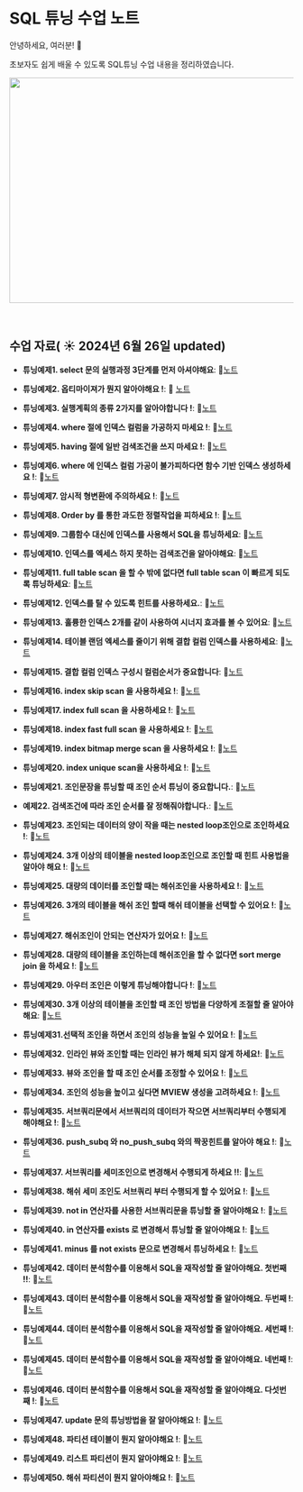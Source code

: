 # SQL 튜닝 수업 노트

안녕하세요, 여러분!  🌟

초보자도 쉽게 배울 수 있도록 SQL튜닝 수업 내용을 정리하였습니다.

<img src="https://github.com/oracleyu01/test20/blob/main/001.png" width="600" height="400">

&nbsp;

## 수업 자료( ☀️ 2024년 6월 26일 updated)


- **튜닝예제1.  select 문의 실행과정 3단계를 먼저 아셔야해요**:  📄[노트](https://github.com/oracleyu01/test20/blob/main/%E2%96%A3%E2%96%A3%20%ED%8A%9C%EB%8B%9D%EC%98%88%EC%A0%9C1.%20%20select%20%EB%AC%B8%EC%9D%98%20%EC%8B%A4%ED%96%89%EA%B3%BC%EC%A0%95%203%EB%8B%A8%EA%B3%84%EB%A5%BC%20%EB%A8%BC%EC%A0%80%20%EC%95%84%EC%85%94%EC%95%BC%ED%95%B4%EC%9A%94..txt)
  &nbsp;
  
- **튜닝예제2.  옵티마이져가 뭔지 알아야해요 !**: 📄 [노트](https://www.notion.so/1-1-d64d7db2641d49f59318f017c2ed4c05)
  
- **튜닝예제3. 실행계획의 종류 2가지를 알아야합니다 !**: 📄[노트](https://github.com/oracleyu01/test20/blob/main/%E2%96%A3%20%ED%8A%9C%EB%8B%9D%EC%98%88%EC%A0%9C3.%20%EC%8B%A4%ED%96%89%EA%B3%84%ED%9A%8D%EC%9D%98%20%EC%A2%85%EB%A5%98%202%EA%B0%80%EC%A7%80%EB%A5%BC%20%EC%95%8C%EC%95%84%EC%95%BC%ED%95%A9%EB%8B%88%EB%8B%A4..txt)

- **튜닝예제4.  where 절에 인덱스 컬럼을 가공하지 마세요 !**: 📄[노트](https://github.com/oracleyu01/test20/blob/main/%E2%96%A3%20%ED%8A%9C%EB%8B%9D%EC%98%88%EC%A0%9C4.%20%20where%20%EC%A0%88%EC%97%90%20%EC%9D%B8%EB%8D%B1%EC%8A%A4%20%EC%BB%AC%EB%9F%BC%EC%9D%84%20%EA%B0%80%EA%B3%B5%ED%95%98%EC%A7%80%20%EB%A7%88%EC%84%B8%EC%9A%94%20!.txt)

- **튜닝예제5. having 절에 일반 검색조건을 쓰지 마세요 !**: 📄[노트](https://github.com/oracleyu01/test20/blob/main/%E2%96%A3%20%ED%8A%9C%EB%8B%9D%EC%98%88%EC%A0%9C5.%20having%20%EC%A0%88%EC%97%90%20%EC%9D%BC%EB%B0%98%20%EA%B2%80%EC%83%89%EC%A1%B0%EA%B1%B4%EC%9D%84%20%EC%93%B0%EC%A7%80%20%EB%A7%88%EC%84%B8%EC%9A%94..txt)

- **튜닝예제6. where 에 인덱스 컬럼 가공이 불가피하다면 함수 기반 인덱스 생성하세요 !**: 📄[노트](https://github.com/oracleyu01/test20/blob/main/%E2%96%A3%20%ED%8A%9C%EB%8B%9D%EC%98%88%EC%A0%9C6.%20where%20%EC%97%90%20%EC%9D%B8%EB%8D%B1%EC%8A%A4%20%EC%BB%AC%EB%9F%BC%20%EA%B0%80%EA%B3%B5%EC%9D%B4%20%EB%B6%88%EA%B0%80%ED%94%BC%ED%95%98%EB%8B%A4%EB%A9%B4%20%ED%95%A8%EC%88%98%EA%B8%B0%EB%B0%98%20%EC%9D%B8%EB%8D%B1%EC%8A%A4%EB%A5%BC%20%EC%83%9D%EC%84%B1%ED%95%98%EC%84%B8%EC%9A%94%20!.txt)

- **튜닝예제7. 암시적 형변환에 주의하세요 !**: 📄[노트](https://github.com/oracleyu01/test20/blob/main/%E2%96%A3%20%ED%8A%9C%EB%8B%9D%EC%98%88%EC%A0%9C7.%20%20%EC%95%94%EC%8B%9C%EC%A0%81%20%ED%98%95%EB%B3%80%ED%99%98%EC%97%90%20%EC%A3%BC%EC%9D%98%ED%95%98%EC%84%B8%EC%9A%94%20!.txt)

- **튜닝예제8. Order by 를 통한 과도한 정렬작업을 피하세요 !**: 📄[노트](https://github.com/oracleyu01/test20/blob/main/%E2%96%A3%20%ED%8A%9C%EB%8B%9D%EC%98%88%EC%A0%9C8.%20%20order%20by%20%EB%A5%BC%20%ED%86%B5%ED%95%9C%20%EA%B3%BC%EB%8F%84%ED%95%9C%20%EC%A0%95%EB%A0%AC%EC%9E%91%EC%97%85%EC%9D%84%20%ED%94%BC%ED%95%98%EC%84%B8%EC%9A%94%20!.txt)

- **튜닝예제9. 그룹함수 대신에 인덱스를 사용해서 SQL을 튜닝하세요**: 📄[노트](https://github.com/oracleyu01/test20/blob/main/%E2%96%A3%20%ED%8A%9C%EB%8B%9D%EC%98%88%EC%A0%9C9.%20%EA%B7%B8%EB%A3%B9%ED%95%A8%EC%88%98%20%EB%8C%80%EC%8B%A0%EC%97%90%20%EC%9D%B8%EB%8D%B1%EC%8A%A4%EB%A5%BC%20%EC%82%AC%EC%9A%A9%ED%95%B4%EC%84%9C%20SQL%EC%9D%84%20%ED%8A%9C%EB%8B%9D%ED%95%98%EC%84%B8%EC%9A%94..txt)

- **튜닝예제10. 인덱스를 엑세스 하지 못하는 검색조건을 알아야해요**: 📄[노트](https://github.com/oracleyu01/test20/blob/main/%E2%96%A3%20%ED%8A%9C%EB%8B%9D%EC%98%88%EC%A0%9C10.%20%EC%9D%B8%EB%8D%B1%EC%8A%A4%EB%A5%BC%20%EC%97%91%EC%84%B8%EC%8A%A4%20%ED%95%98%EC%A7%80%20%EB%AA%BB%ED%95%98%EB%8A%94%20%EA%B2%80%EC%83%89%EC%A1%B0%EA%B1%B4%EC%9D%84%20%EC%95%8C%EC%95%84%EC%95%BC%ED%95%B4%EC%9A%94.txt)

- **튜닝예제11. full table scan 을 할 수 밖에 없다면 full table scan 이 빠르게 되도록 튜닝하세요**: 📄[노트](https://github.com/oracleyu01/test20/blob/main/%E2%96%A3%20%ED%8A%9C%EB%8B%9D%EC%98%88%EC%A0%9C11.%20full%20table%20scan%20%EC%9D%84%20%ED%95%A0%20%EC%88%98%20%EB%B0%96%EC%97%90%20%EC%97%86%EB%8B%A4%EB%A9%B4%20full%20table%20scan%20%EC%9D%B4%20%EB%B9%A0%EB%A5%B4%EA%B2%8C%20%EB%90%98%EB%8F%84%EB%A1%9D%20%ED%8A%9C%EB%8B%9D%ED%95%98%EC%84%B8%EC%9A%94.txt)

- **튜닝예제12. 인덱스를 탈 수 있도록 힌트를 사용하세요.**: 📄[노트](https://github.com/oracleyu01/test20/blob/main/%E2%96%A3%20%ED%8A%9C%EB%8B%9D%EC%98%88%EC%A0%9C12.%20%EC%9D%B8%EB%8D%B1%EC%8A%A4%EB%A5%BC%20%ED%83%88%20%EC%88%98%20%EC%9E%88%EB%8F%84%EB%A1%9D%20%ED%9E%8C%ED%8A%B8%EB%A5%BC%20%EC%82%AC%EC%9A%A9%ED%95%98%EC%84%B8%EC%9A%94.txt)

- **튜닝예제13. 훌륭한 인덱스 2개를 같이 사용하여 시너지 효과를 볼 수 있어요**: 📄[노트](https://github.com/oracleyu01/test20/blob/main/%E2%96%A3%20%ED%8A%9C%EB%8B%9D%EC%98%88%EC%A0%9C13.%20%ED%9B%8C%EB%A5%AD%ED%95%9C%20%EC%9D%B8%EB%8D%B1%EC%8A%A4%202%EA%B0%9C%EB%A5%BC%20%EA%B0%99%EC%9D%B4%20%EC%82%AC%EC%9A%A9%ED%95%98%EC%97%AC%20%EC%8B%9C%EB%84%88%EC%A7%80%20%ED%9A%A8%EA%B3%BC%EB%A5%BC%20%EB%B3%BC%20%EC%88%98%20%EC%9E%88%EC%96%B4%EC%9A%94.txt)

- **튜닝예제14. 테이블 랜덤 엑세스를 줄이기 위해 결합 컬럼 인덱스를 사용하세요**: 📄[노트](https://github.com/oracleyu01/test20/blob/main/%E2%96%A3%20%ED%8A%9C%EB%8B%9D%EC%98%88%EC%A0%9C14.%20%ED%85%8C%EC%9D%B4%EB%B8%94%20%EB%9E%9C%EB%8D%A4%20%EC%97%91%EC%84%B8%EC%8A%A4%EB%A5%BC%20%EC%A4%84%EC%9D%B4%EA%B8%B0%20%EC%9C%84%ED%95%B4%20%EA%B2%B0%ED%95%A9%20%EC%BB%AC%EB%9F%BC%20%EC%9D%B8%EB%8D%B1%EC%8A%A4%EB%A5%BC%20%EC%82%AC%EC%9A%A9%ED%95%98%EC%84%B8%EC%9A%94.txt)

- **튜닝예제15. 결합 컬럼 인덱스 구성시 컬럼순서가 중요합니다**: 📄[노트](https://github.com/oracleyu01/test20/blob/main/%E2%96%A3%20%ED%8A%9C%EB%8B%9D%EC%98%88%EC%A0%9C15.%20%EA%B2%B0%ED%95%A9%20%EC%BB%AC%EB%9F%BC%20%EC%9D%B8%EB%8D%B1%EC%8A%A4%20%EA%B5%AC%EC%84%B1%EC%8B%9C%20%EC%BB%AC%EB%9F%BC%EC%88%9C%EC%84%9C%EA%B0%80%20%EC%A4%91%EC%9A%94%ED%95%A9%EB%8B%88%EB%8B%A4.txt)

- **튜닝예제16. index skip scan 을 사용하세요 !**: 📄[노트](https://github.com/oracleyu01/test20/blob/main/%E2%96%A3%20%ED%8A%9C%EB%8B%9D%EC%98%88%EC%A0%9C16.%20index%20skip%20scan%20%EC%9D%84%20%EC%82%AC%EC%9A%A9%ED%95%98%EC%84%B8%EC%9A%94%20!.txt)

- **튜닝예제17. index full scan 을 사용하세요 !**: 📄[노트](https://github.com/oracleyu01/test20/blob/main/%E2%96%A3%20%ED%8A%9C%EB%8B%9D%EC%98%88%EC%A0%9C17.%20index%20full%20scan%20%EC%9D%84%20%EC%82%AC%EC%9A%A9%ED%95%98%EC%84%B8%EC%9A%94%20!.txt)

- **튜닝예제18. index fast full scan 을 사용하세요 !**: 📄[노트](https://github.com/oracleyu01/test20/blob/main/%E2%96%A3%20%ED%8A%9C%EB%8B%9D%EC%98%88%EC%A0%9C18.%20index%20fast%20full%20scan%20%EC%9D%84%20%EC%82%AC%EC%9A%A9%ED%95%98%EC%84%B8%EC%9A%94%20!.txt)

- **튜닝예제19. index bitmap merge scan 을 사용하세요 !**: 📄[노트](https://github.com/oracleyu01/test20/blob/main/%E2%96%A3%20%ED%8A%9C%EB%8B%9D%EC%98%88%EC%A0%9C19.%20index%20bitmap%20merge%20scan%20%EC%9D%84%20%EC%82%AC%EC%9A%A9%ED%95%98%EC%84%B8%EC%9A%94%20!.txt)

- **튜닝예제20. index unique scan을 사용하세요 !**: 📄[노트](https://github.com/oracleyu01/test20/blob/main/%E2%96%A3%20%ED%8A%9C%EB%8B%9D%EC%98%88%EC%A0%9C20.%20index%20unique%20scan%EC%9D%84%20%EC%82%AC%EC%9A%A9%ED%95%98%EC%84%B8%EC%9A%94%20!.txt)

- **튜닝예제21. 조인문장을 튜닝할 때 조인 순서 튜닝이 중요합니다.**: 📄[노트](https://github.com/oracleyu01/test20/blob/main/%E2%96%A3%20%ED%8A%9C%EB%8B%9D%EC%98%88%EC%A0%9C21.%20%EC%A1%B0%EC%9D%B8%EB%AC%B8%EC%9E%A5%EC%9D%84%20%ED%8A%9C%EB%8B%9D%ED%95%A0%20%EB%95%8C%20%EC%A1%B0%EC%9D%B8%20%EC%88%9C%EC%84%9C%20%ED%8A%9C%EB%8B%9D%EC%9D%B4%20%EC%A4%91%EC%9A%94%ED%95%A9%EB%8B%88%EB%8B%A4..txt)

- **예제22. 검색조건에 따라 조인 순서를 잘 정해줘야합니다.**: 📄[노트](https://github.com/oracleyu01/test20/blob/main/%E2%96%A3%20%ED%8A%9C%EB%8B%9D%EC%98%88%EC%A0%9C22.%20%EA%B2%80%EC%83%89%EC%A1%B0%EA%B1%B4%EC%97%90%20%EB%94%B0%EB%9D%BC%20%EC%A1%B0%EC%9D%B8%20%EC%88%9C%EC%84%9C%EB%A5%BC%20%EC%9E%98%20%EC%A0%95%ED%95%B4%EC%A4%98%EC%95%BC%ED%95%A9%EB%8B%88%EB%8B%A4..txt)

- **튜닝예제23. 조인되는 데이터의 양이 작을 때는 nested loop조인으로 조인하세요 !**: 📄[노트](https://github.com/oracleyu01/test20/blob/main/%E2%96%A3%20%ED%8A%9C%EB%8B%9D%EC%98%88%EC%A0%9C23.%20%EC%A1%B0%EC%9D%B8%EB%90%98%EB%8A%94%20%EB%8D%B0%EC%9D%B4%ED%84%B0%EC%9D%98%20%EC%96%91%EC%9D%B4%20%EC%9E%91%EC%9D%84%20%EB%95%8C%EB%8A%94%20nested%20loop%EC%A1%B0%EC%9D%B8%EC%9C%BC%EB%A1%9C%20%EC%A1%B0%EC%9D%B8%ED%95%98%EC%84%B8%EC%9A%94%20!.txt)

- **튜닝예제24. 3개 이상의 테이블을 nested loop조인으로 조인할 때 힌트 사용법을 알아야 해요 !**: 📄[노트](https://github.com/oracleyu01/test20/blob/main/%E2%96%A3%20%ED%8A%9C%EB%8B%9D%EC%98%88%EC%A0%9C24.%203%EA%B0%9C%20%EC%9D%B4%EC%83%81%EC%9D%98%20%ED%85%8C%EC%9D%B4%EB%B8%94%EC%9D%84%20nested%20loop%EC%A1%B0%EC%9D%B8%EC%9C%BC%EB%A1%9C%20%EC%A1%B0%EC%9D%B8%ED%95%A0%20%EB%95%8C%20%ED%9E%8C%ED%8A%B8%20%EC%82%AC%EC%9A%A9%EB%B2%95%EC%9D%84%20%EC%95%8C%EC%95%84%EC%95%BC%20%ED%95%B4%EC%9A%94%20!.txt)

- **튜닝예제25. 대량의 데이터를 조인할 때는 해쉬조인을 사용하세요 !**: 📄[노트](https://github.com/oracleyu01/test20/blob/main/%E2%96%A3%20%ED%8A%9C%EB%8B%9D%EC%98%88%EC%A0%9C25.%20%EB%8C%80%EB%9F%89%EC%9D%98%20%EB%8D%B0%EC%9D%B4%ED%84%B0%EB%A5%BC%20%EC%A1%B0%EC%9D%B8%ED%95%A0%20%EB%95%8C%EB%8A%94%20%ED%95%B4%EC%89%AC%EC%A1%B0%EC%9D%B8%EC%9D%84%20%EC%82%AC%EC%9A%A9%ED%95%98%EC%84%B8%EC%9A%94%20!.txt)

- **튜닝예제26. 3개의 테이블을 해쉬 조인 할때 해쉬 테이블을 선택할 수 있어요 !**: 📄[노트](https://github.com/oracleyu01/test20/blob/main/%E2%96%A3%20%ED%8A%9C%EB%8B%9D%EC%98%88%EC%A0%9C26.%203%EA%B0%9C%EC%9D%98%20%ED%85%8C%EC%9D%B4%EB%B8%94%EC%9D%84%20%ED%95%B4%EC%89%AC%20%EC%A1%B0%EC%9D%B8%20%ED%95%A0%EB%95%8C%20%ED%95%B4%EC%89%AC%20%ED%85%8C%EC%9D%B4%EB%B8%94%EC%9D%84%20%EC%84%A0%ED%83%9D%ED%95%A0%20%EC%88%98%20%EC%9E%88%EC%96%B4%EC%9A%94%20!.txt)

- **튜닝예제27. 해쉬조인이 안되는 연산자가 있어요 !**: 📄[노트](https://github.com/oracleyu01/test20/blob/main/%E2%96%A3%20%20%ED%8A%9C%EB%8B%9D%EC%98%88%EC%A0%9C27.%20%ED%95%B4%EC%89%AC%EC%A1%B0%EC%9D%B8%EC%9D%B4%20%EC%95%88%EB%90%98%EB%8A%94%20%EC%97%B0%EC%82%B0%EC%9E%90%EA%B0%80%20%EC%9E%88%EC%96%B4%EC%9A%94%20!.txt)

- **튜닝예제28. 대량의 테이블을 조인하는데 해쉬조인을 할 수 없다면 sort merge join 을 하세요 !**: 📄[노트](https://github.com/oracleyu01/test20/blob/main/%E2%96%A3%20%ED%8A%9C%EB%8B%9D%EC%98%88%EC%A0%9C28.%20%EB%8C%80%EB%9F%89%EC%9D%98%20%ED%85%8C%EC%9D%B4%EB%B8%94%EC%9D%84%20%EC%A1%B0%EC%9D%B8%ED%95%98%EB%8A%94%EB%8D%B0%20%ED%95%B4%EC%89%AC%EC%A1%B0%EC%9D%B8%EC%9D%84%20%ED%95%A0%20%EC%88%98%20%EC%97%86%EB%8B%A4%EB%A9%B4%20sort%20merge%20join%20%EC%9D%84%20%ED%95%98%EC%84%B8%EC%9A%94%20!.txt)

- **튜닝예제29. 아우터 조인은 이렇게 튜닝해야합니다 !**: 📄[노트](https://github.com/oracleyu01/test20/blob/main/%E2%96%A3%20%ED%8A%9C%EB%8B%9D%EC%98%88%EC%A0%9C29.%20%EC%95%84%EC%9A%B0%ED%84%B0%20%EC%A1%B0%EC%9D%B8%EC%9D%80%20%EC%9D%B4%EB%A0%87%EA%B2%8C%20%ED%8A%9C%EB%8B%9D%ED%95%B4%EC%95%BC%ED%95%A9%EB%8B%88%EB%8B%A4%20!.txt)

- **튜닝예제30. 3개 이상의 테이블을 조인할 때 조인 방법을 다양하게 조절할 줄 알아야해요**: 📄[노트](https://github.com/oracleyu01/test20/blob/main/%E2%96%A3%20%ED%8A%9C%EB%8B%9D%EC%98%88%EC%A0%9C30.%203%EA%B0%9C%20%EC%9D%B4%EC%83%81%EC%9D%98%20%ED%85%8C%EC%9D%B4%EB%B8%94%EC%9D%84%20%EC%A1%B0%EC%9D%B8%ED%95%A0%20%EB%95%8C%20%EC%A1%B0%EC%9D%B8%20%EB%B0%A9%EB%B2%95%EC%9D%84%20%EB%8B%A4%EC%96%91%ED%95%98%EA%B2%8C%20%EC%A1%B0%EC%A0%88%ED%95%A0%20%EC%A4%84%20%EC%95%8C%EC%95%84%EC%95%BC%ED%95%B4%EC%9A%94.txt)

- **튜닝예제31.선택적 조인을 하면서 조인의 성능을 높일 수 있어요 !**: 📄[노트](https://github.com/oracleyu01/test20/blob/main/%E2%96%A3%20%ED%8A%9C%EB%8B%9D%EC%98%88%EC%A0%9C31.%20%20%EC%84%A0%ED%83%9D%EC%A0%81%20%EC%A1%B0%EC%9D%B8%EC%9D%84%20%ED%95%98%EB%A9%B4%EC%84%9C%20%EC%A1%B0%EC%9D%B8%EC%9D%98%20%EC%84%B1%EB%8A%A5%EC%9D%84%20%EB%86%92%EC%9D%BC%20%EC%88%98%20%EC%9E%88%EC%96%B4%EC%9A%94.txt)

- **튜닝예제32. 인라인 뷰와 조인할 때는 인라인 뷰가 해체 되지 않게 하세요!**: 📄[노트](https://github.com/oracleyu01/test20/blob/main/%E2%96%A3%20%EC%98%88%EC%A0%9C32.%20%EC%9D%B8%EB%9D%BC%EC%9D%B8%20%EB%B7%B0%EC%99%80%20%EC%A1%B0%EC%9D%B8%ED%95%A0%20%EB%95%8C%EB%8A%94%20%EC%9D%B8%EB%9D%BC%EC%9D%B8%20%EB%B7%B0%EA%B0%80%20%ED%95%B4%EC%B2%B4%20%EB%90%98%EC%A7%80%20%EC%95%8A%EA%B2%8C%20%ED%95%98%EC%84%B8%EC%9A%94.txt)

- **튜닝예제33. 뷰와 조인을 할 때 조인 순서를 조정할 수 있어요 !**: 📄[노트](https://github.com/oracleyu01/test20/blob/main/%E2%96%A3%20%EC%98%88%EC%A0%9C33.%20%EB%B7%B0%EC%99%80%20%EC%A1%B0%EC%9D%B8%EC%9D%84%20%ED%95%A0%20%EB%95%8C%20%EC%A1%B0%EC%9D%B8%20%EC%88%9C%EC%84%9C%EB%A5%BC%20%EC%A1%B0%EC%A0%95%ED%95%A0%20%EC%88%98%20%EC%9E%88%EC%96%B4%EC%9A%94%20!.txt)

- **튜닝예제34. 조인의 성능을 높이고 싶다면 MVIEW 생성을 고려하세요 !**: 📄[노트](https://github.com/oracleyu01/test20/blob/main/%E2%96%A3%20%EC%98%88%EC%A0%9C34.%20%EC%A1%B0%EC%9D%B8%EC%9D%98%20%EC%84%B1%EB%8A%A5%EC%9D%84%20%EB%86%92%EC%9D%B4%EA%B3%A0%20%EC%8B%B6%EB%8B%A4%EB%A9%B4%20MVIEW%20%EC%83%9D%EC%84%B1%EC%9D%84%20%EA%B3%A0%EB%A0%A4%ED%95%98%EC%84%B8%EC%9A%94%20!.txt)

- **튜닝예제35. 서브쿼리문에서 서브쿼리의 데이터가 작으면 서브쿼리부터 수행되게 해야해요 !**: 📄[노트](https://github.com/oracleyu01/test20/blob/main/%E2%96%A3%20%EC%98%88%EC%A0%9C35.%20%EC%84%9C%EB%B8%8C%EC%BF%BC%EB%A6%AC%EB%AC%B8%EC%97%90%EC%84%9C%20%EC%84%9C%EB%B8%8C%EC%BF%BC%EB%A6%AC%EC%9D%98%20%EB%8D%B0%EC%9D%B4%ED%84%B0%EA%B0%80%20%EC%9E%91%EC%9C%BC%EB%A9%B4%20%EC%84%9C%EB%B8%8C%EC%BF%BC%EB%A6%AC%EB%B6%80%ED%84%B0%20%EC%88%98%ED%96%89%EB%90%98%EA%B2%8C%20%ED%95%B4%EC%95%BC%ED%95%B4%EC%9A%94%20!.txt)

- **튜닝예제36. push_subq 와 no_push_subq 와의 짝꿍힌트를 알아야 해요 !**: 📄[노트](https://github.com/oracleyu01/test20/blob/main/%E2%96%A3%20%EC%98%88%EC%A0%9C36.%20push_subq%20%EC%99%80%20no_push_subq%20%EC%99%80%EC%9D%98%20%EC%A7%9D%EA%BF%8D%ED%9E%8C%ED%8A%B8%EB%A5%BC%20%EC%95%8C%EC%95%84%EC%95%BC%20%ED%95%B4%EC%9A%94%20!.txt)

- **튜닝예제37. 서브쿼리를 세미조인으로 변경해서 수행되게 하세요 !!**: 📄[노트](https://github.com/oracleyu01/test20/blob/main/%E2%96%A3%20%EC%98%88%EC%A0%9C37.%20%EC%84%9C%EB%B8%8C%EC%BF%BC%EB%A6%AC%EB%A5%BC%20%EC%84%B8%EB%AF%B8%EC%A1%B0%EC%9D%B8%EC%9C%BC%EB%A1%9C%20%EB%B3%80%EA%B2%BD%ED%95%B4%EC%84%9C%20%EC%88%98%ED%96%89%EB%90%98%EA%B2%8C%20%ED%95%98%EC%84%B8%EC%9A%94%20!.txt)

- **튜닝예제38. 해쉬 세미 조인도 서브쿼리 부터 수행되게 할 수 있어요 !**: 📄[노트](https://github.com/oracleyu01/test20/blob/main/%E2%96%A3%20%EC%98%88%EC%A0%9C38.%20%ED%95%B4%EC%89%AC%20%EC%84%B8%EB%AF%B8%20%EC%A1%B0%EC%9D%B8%EB%8F%84%20%EC%84%9C%EB%B8%8C%EC%BF%BC%EB%A6%AC%20%EB%B6%80%ED%84%B0%20%EC%88%98%ED%96%89%EB%90%98%EA%B2%8C%20%ED%95%A0%20%EC%88%98%20%EC%9E%88%EC%96%B4%EC%9A%94%20!.txt)

- **튜닝예제39. not in 연산자를 사용한 서브쿼리문을 튜닝할 줄 알아야해요 !**: 📄[노트](https://github.com/oracleyu01/test20/blob/main/%E2%96%A3%20%EC%98%88%EC%A0%9C39.%20not%20in%20%EC%97%B0%EC%82%B0%EC%9E%90%EB%A5%BC%20%EC%82%AC%EC%9A%A9%ED%95%9C%20%EC%84%9C%EB%B8%8C%EC%BF%BC%EB%A6%AC%EB%AC%B8%EC%9D%84%20%ED%8A%9C%EB%8B%9D%ED%95%A0%20%EC%A4%84%20%EC%95%8C%EC%95%84%EC%95%BC%ED%95%B4%EC%9A%94%20!.txt)

- **튜닝예제40. in 연산자를  exists 로 변경해서 튜닝할 줄 알아야해요 !**: 📄[노트](https://github.com/oracleyu01/test20/blob/main/%E2%96%A3%20%EC%98%88%EC%A0%9C40.%20in%20%EC%97%B0%EC%82%B0%EC%9E%90%EB%A5%BC%20%20exists%20%EB%A1%9C%20%EB%B3%80%EA%B2%BD%ED%95%B4%EC%84%9C%20%ED%8A%9C%EB%8B%9D%ED%95%A0%20%EC%A4%84%20%EC%95%8C%EC%95%84%EC%95%BC%ED%95%B4%EC%9A%94%20!.txt)

- **튜닝예제41. minus 를 not exists 문으로 변경해서 튜닝하세요 !**: 📄[노트](https://github.com/oracleyu01/test20/blob/main/%E2%96%A3%20%EC%98%88%EC%A0%9C41%EB%B2%88.%20minus%20%EB%A5%BC%20not%20exists%20%EB%AC%B8%EC%9C%BC%EB%A1%9C%20%EB%B3%80%EA%B2%BD%ED%95%B4%EC%84%9C%20%ED%8A%9C%EB%8B%9D%ED%95%98%EC%84%B8%EC%9A%94%20!.txt)

- **튜닝예제42. 데이터 분석함수를 이용해서 SQL을 재작성할 줄 알아야해요. 첫번째 !!**: 📄[노트](https://github.com/oracleyu01/test20/blob/main/%E2%96%A3%20%EC%98%88%EC%A0%9C42.%20%EB%8D%B0%EC%9D%B4%ED%84%B0%20%EB%B6%84%EC%84%9D%ED%95%A8%EC%88%98%EB%A5%BC%20%EC%9D%B4%EC%9A%A9%ED%95%B4%EC%84%9C%20SQL%EC%9D%84%20%EC%9E%AC%EC%9E%91%EC%84%B1%ED%95%A0%20%EC%A4%84%20%EC%95%8C%EC%95%84%EC%95%BC%ED%95%B4%EC%9A%941%20!.txt)

- **튜닝예제43. 데이터 분석함수를 이용해서 SQL을 재작성할 줄 알아야해요. 두번째 !**: 📄[노트](https://github.com/oracleyu01/test20/blob/main/%E2%96%A3%20%EC%98%88%EC%A0%9C43.%EB%8D%B0%EC%9D%B4%ED%84%B0%20%EB%B6%84%EC%84%9D%ED%95%A8%EC%88%98%EB%A5%BC%20%EC%9D%B4%EC%9A%A9%ED%95%B4%EC%84%9C%20SQL%EC%9D%84%20%EC%9E%AC%EC%9E%91%EC%84%B1%ED%95%A0%20%EC%A4%84%20%EC%95%8C%EC%95%84%EC%95%BC%ED%95%B4%EC%9A%94.%20%EB%91%90%EB%B2%88%EC%A7%B8%20!.txt)

 - **튜닝예제44. 데이터 분석함수를 이용해서 SQL을 재작성할 줄 알아야해요. 세번째 !**: 📄[노트](https://github.com/oracleyu01/test20/blob/main/%E2%96%A3%20%EC%98%88%EC%A0%9C44.%20%EB%8D%B0%EC%9D%B4%ED%84%B0%20%EB%B6%84%EC%84%9D%ED%95%A8%EC%88%98%EB%A5%BC%20%EC%9D%B4%EC%9A%A9%ED%95%B4%EC%84%9C%20SQL%EC%9D%84%20%EC%9E%AC%EC%9E%91%EC%84%B1%ED%95%A0%20%EC%A4%84%20%EC%95%8C%EC%95%84%EC%95%BC%ED%95%B4%EC%9A%94.%20%EC%84%B8%EB%B2%88%EC%A7%B8%20!.txt)

- **튜닝예제45. 데이터 분석함수를 이용해서 SQL을 재작성할 줄 알아야해요. 네번째 !**: 📄[노트](https://github.com/oracleyu01/test20/blob/main/%E2%96%A3%20%EC%98%88%EC%A0%9C45.%20%EB%8D%B0%EC%9D%B4%ED%84%B0%20%EB%B6%84%EC%84%9D%ED%95%A8%EC%88%98%EB%A5%BC%20%EC%9D%B4%EC%9A%A9%ED%95%B4%EC%84%9C%20SQL%EC%9D%84%20%EC%9E%AC%EC%9E%91%EC%84%B1%ED%95%A0%20%EC%A4%84%20%EC%95%8C%EC%95%84%EC%95%BC%ED%95%B4%EC%9A%94.%20%EB%84%A4%EB%B2%88%EC%A7%B8%20!.txt)

- **튜닝예제46. 데이터 분석함수를 이용해서 SQL을 재작성할 줄 알아야해요. 다섯번째 !**: 📄[노트](https://github.com/oracleyu01/test20/blob/main/%E2%96%A3%20%EC%98%88%EC%A0%9C46.%20%EB%8D%B0%EC%9D%B4%ED%84%B0%20%EB%B6%84%EC%84%9D%ED%95%A8%EC%88%98%EB%A5%BC%20%EC%9D%B4%EC%9A%A9%ED%95%B4%EC%84%9C%20SQL%EC%9D%84%20%EC%9E%AC%EC%9E%91%EC%84%B1%ED%95%A0%20%EC%A4%84%20%EC%95%8C%EC%95%84%EC%95%BC%ED%95%B4%EC%9A%94.%20%EB%8B%A4%EC%84%AF%EB%B2%88%EC%A7%B8%20!.txt)

- **튜닝예제47. update 문의 튜닝방법을 잘 알아야해요 !**: 📄[노트](https://github.com/oracleyu01/test20/blob/main/%E2%96%A3%20%EC%98%88%EC%A0%9C47.%20update%20%EB%AC%B8%EC%9D%98%20%ED%8A%9C%EB%8B%9D%EB%B0%A9%EB%B2%95%EC%9D%84%20%EC%9E%98%EC%95%8C%EC%95%84%EC%95%BC%ED%95%B4%EC%9A%94%20!.txt)

- **튜닝예제48. 파티션 테이블이 뭔지 알아야해요 !**: 📄[노트](https://github.com/oracleyu01/test20/blob/main/%E2%96%A3%20%EC%98%88%EC%A0%9C48.%20%ED%8C%8C%ED%8B%B0%EC%85%98%20%ED%85%8C%EC%9D%B4%EB%B8%94%EC%9D%B4%20%EB%AD%94%EC%A7%80%20%EC%95%8C%EC%95%84%EC%95%BC%ED%95%B4%EC%9A%94%20!.txt)

- **튜닝예제49. 리스트 파티션이 뭔지 알아야해요 !**: 📄[노트](https://github.com/oracleyu01/test20/blob/main/%E2%96%A3%20%ED%8A%9C%EB%8B%9D%EC%98%88%EC%A0%9C49.%20%20%EB%A6%AC%EC%8A%A4%ED%8A%B8%20%ED%8C%8C%ED%8B%B0%EC%85%98%EC%9D%B4%20%EB%AD%94%EC%A7%80%20%EC%95%8C%EC%95%84%EC%95%BC%ED%95%B4%EC%9A%94%20!.txt)

- **튜닝예제50. 해쉬 파티션이 뭔지 알아야해요 !**: 📄[노트](https://github.com/oracleyu01/test20/blob/main/%E2%96%A3%20%ED%8A%9C%EB%8B%9D%EC%98%88%EC%A0%9C50%EB%B2%88.%20%ED%95%B4%EC%89%AC%20%ED%8C%8C%ED%8B%B0%EC%85%98%EC%9D%B4%20%EB%AD%94%EC%A7%80%20%EC%95%8C%EC%95%84%EC%95%BC%ED%95%B4%EC%9A%94%20!.txt)



